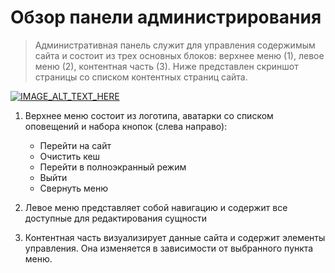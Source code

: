 # Обзор панели администрирования

> Административная панель служит для управления содержимым сайта и состоит из трех основных блоков: верхнее меню (1), левое меню (2), контентная часть (3). Ниже представлен скриншот страницы со списком контентных страниц сайта.

[![IMAGE_ALT_TEXT_HERE](http://st-1.dotplant.ru/docs-assets/pages-list.jpg)](http://st-1.dotplant.ru/docs-assets/pages-list.jpg)

1. Верхнее меню состоит из логотипа, аватарки со списком оповещений и набора кнопок (слева направо):

    - Перейти на сайт
    - Очистить кеш
    - Перейти в полноэкранный режим
    - Выйти
    - Свернуть меню

2. Левое меню представляет собой навигацию и содержит все доступные для редактирования сущности

3. Контентная часть визуализирует данные сайта и содержит элементы управления. Она изменяется в зависимости от выбранного пункта меню.